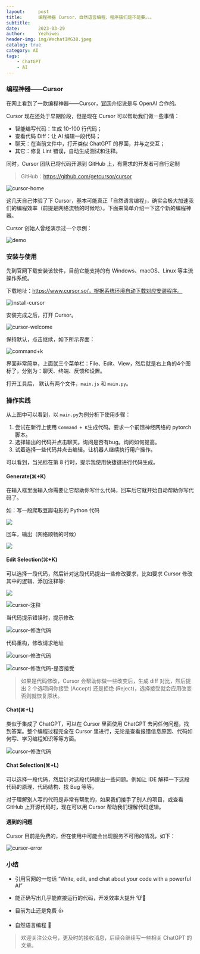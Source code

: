 ```yaml
---
layout:     post
title:      编程神器 Cursor，自然语言编程，程序猿们是不是要。。。
subtitle:   
date:       2023-03-29
author:     Yezhiwei
header-img: img/WechatIMG38.jpeg
catalog: true
category: AI
tags:
    - ChatGPT
    - AI
---
```


### 编程神器——Cursor

在网上看到了一款编程神器——Cursor，[官网](https://www.cursor.so/)介绍说是与 OpenAI 合作的。

Cursor 现在还处于早期阶段，但是现在 Cursor 可以帮助我们做一些事情：

- 智能编写代码：生成 10-100 行代码；
- 查看代码 Diff：让 AI 编辑一段代码；
- 聊天：在当前文件中，打开类似 ChatGPT 的界面，并与之交互；
- 其它：修复 Lint 错误，自动生成测试和注释。

同时，Cursor 团队已将代码开源到 GitHub 上，有需求的开发者可自行定制

> GitHub：https://github.com/getcursor/cursor

![cursor-home](https://cdn.jsdelivr.net/gh/yezhwi/img@main/cursor-home.png)

这几天自己体验了下 Cursor，基本可能真正「自然语言编程」，确实会极大加速我们的编程效率（前提是网络流畅的时候哈）。下面来简单介绍一下这个新的编程神器。

Cursor 创始人曾经演示过一个示例：

![demo](https://github.com/dongweiming/use_cursor/raw/main/linting.gif)

### 安装与使用

先到官网下载安装该软件，目前它能支持的有 Windows、macOS、Linux 等主流操作系统。

下载地址：https://www.cursor.so/，根据系统环境自动下载对应安装程序。

![install-cursor](https://cdn.jsdelivr.net/gh/yezhwi/img@main/install-cursor.png)

安装完成之后，打开 Cursor。

![cursor-welcome](https://cdn.jsdelivr.net/gh/yezhwi/img@main/cursor-welcome.png)

保持默认，点击继续，如下所示界面：

![command+k](https://cdn.jsdelivr.net/gh/yezhwi/img@main/image-20230327001742443.png)

界面非常简单，上面就三个菜单栏：File、Edit、View，然后就是右上角的4个图标了，分别为：聊天、终端、反馈和设置。

打开工具后， 默认有两个文件，`main.js` 和 `main.py`。

### 操作实践

从上图中可以看到，以 `main.py`为例分析下使用步骤：

1. 尝试在新行上使用 `Command + K`生成代码。要求一个前馈神经网络的 pytorch 脚本。
2. 选择输出的代码并点击聊天。询问是否有bug。询问如何提高。
3. 试着选择一些代码并点击编辑。让机器人继续执行用户操作。

可以看到，当光标在第 8 行时，提示我使用快捷键进行代码生成。

#### Generate(⌘+K)

在输入框里面输入你需要让它帮助你写什么代码，回车后它就开始自动帮助你写代码了。

如：写一段爬取豆瓣电影的 Python 代码

![](https://cdn.jsdelivr.net/gh/yezhwi/img@main/image-20230327004117063.png)

回车，输出（网络顺畅的时候）

![](https://cdn.jsdelivr.net/gh/yezhwi/img@main/image-20230327004355334.png)

#### Edit Selection(⌘+K)

可以选择一段代码，然后针对这段代码提出一些修改要求，比如要求 Cursor 修改其中的逻辑、添加注释等:

![](https://cdn.jsdelivr.net/gh/yezhwi/img@main/image-20230327004503723.png)

![cursor-注释](https://cdn.jsdelivr.net/gh/yezhwi/img@main/cursor-注释.png)

当代码提示错误时，提示修改

![cursor-修改代码](https://cdn.jsdelivr.net/gh/yezhwi/img@main/cursor-修改代码.png)

代码重构，修改请求地址

![cursor-修改代码](https://cdn.jsdelivr.net/gh/yezhwi/img@main/cursor-修改代码2.png)

![cursor-修改代码-是否接受](https://cdn.jsdelivr.net/gh/yezhwi/img@main/cursor-修改代码-是否接受.png)

> 如果是代码修改，Cursor 会帮助你做一些改变后，生成 diff 对比，然后提出 2 个选项问你接受 (Accept) 还是拒绝 (Reject)，选择接受就会应用改变否则就恢复原状。

#### Chat(⌘+L)

类似于集成了 ChatGPT，可以在 Cursor 里面使用 ChatGPT 去问任何问题，找到答案。整个编程过程完全在 Cursor 里进行，无论是查看报错信息原因、代码如何写、学习编程知识等等方面。

![cursor-修改代码](https://cdn.jsdelivr.net/gh/yezhwi/img@main/cursor-修改代码.png)

#### Chat Selection(⌘+L)

可以选择一段代码，然后针对这段代码提出一些问题。例如让 IDE 解释一下这段代码的原理、代码结构、找 Bug 等等。

对于理解别人写的代码是非常有帮助的，如果我们接手了别人的项目，或查看 GitHub 上开源代码时，现在可以用 Cursor 帮助我们理解代码逻辑。

#### 遇到的问题

Cursor 目前是免费的，但在使用中可能会出现服务不可用的情况，如下：

![cursor-error](https://cdn.jsdelivr.net/gh/yezhwi/img@main/cursor-error.png)

### 小结

- 引用官网的一句话 “Write, edit, and chat about your code with a powerful AI”

- 能正确写出几乎能直接运行的代码，开发效率大提升 🐮🍺

- 目前为止还是免费 👍

- 自然语言编程 🍻

> 欢迎关注公众号，更及时的接收消息，后续会继续写一些相关 ChatGPT 的文章。